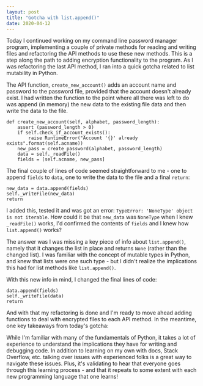 ```yaml
---
layout: post
title: "Gotcha with list.append()"
date: 2020-04-12
---
```


Today I continued working on my command line password manager program, implementing a couple of private methods for reading and writing files and refactoring the API methods to use these new methods. This is a step along the path to adding encryption functionality to the program. As I was refactoring the last API method, I ran into a quick gotcha related to list mutability in Python. 

The API function, `create_new_account()` adds an account name and password to the password file, provided that the account doesn't already exist. I had written the function to the point where all there was left to do was append (in memory) the new data to the existing file data and then write the data to the file. 

````
def create_new_account(self, alphabet, password_length):
    assert (password_length > 0)
    if self.check_if_account_exists():
        raise RuntimeError("Account '{}' already exists".format(self.acname))
    new_pass = create_password(alphabet, password_length)
    data = self._readFile()
    fields = [self.acname, new_pass]
````

The final couple of lines of code seemed straightforward to me - one to append `fields` to `data`, one to write the data to the file and a final `return`:
 
```
new_data = data.append(fields)
self._writeFile(new_data)
return
````

I added this, tested it and was got an error: `TypeError: 'NoneType' object is not iterable`. How could it be that `new_data` was `NoneType` when I knew `_readFile()` works, I'd confirmed the contents of `fields` and I knew how `list.append()` works? 

The answer was I was missing a key piece of info about `list.append()`, namely that it changes the list in place and returns `None` (rather than the changed list). I was familiar with the concept of mutable types in Python, and knew that lists were one such type - but I didn't realize the implications this had for list methods like `list.append()`. 

With this new info in mind, I changed the final lines of code:

````
data.append(fields)
self._writeFile(data)
return
````

And with that my refactoring is done and I'm ready to move ahead adding functions to deal with encrypted files to each API method. In the meantime, one key takeaways from today's gotcha: 

While I'm familiar with many of the fundamentals of Python, it takes a lot of experience to understand the implications they have for writing and debugging code. In addition to learning on my own with docs, Stack Overflow, etc. talking over issues with experienced folks is a great way to navigate these issues. Plus, it's validating to hear that everyone goes through this learning process - and that it repeats to some extent with each new programming language that one learns!